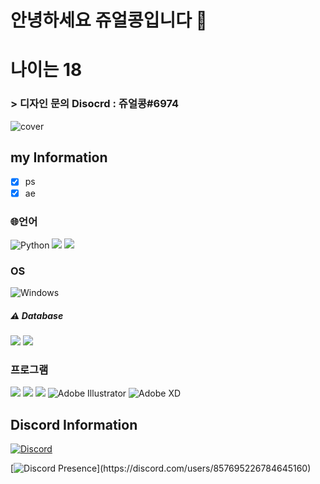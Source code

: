 # 안녕하세요 쥬얼콩입니다 👋
# 나이는 18 

### > 디자인 문의 Disocrd : 쥬얼콩#6974
![cover](https://cdn.discordapp.com/banners/857695226784645160/a_8c5fbab0da2565620e4e91436f2f2b44.gif?size=4096)
## my Information
- [x] ps
- [x] ae
### 🌐언어
![Python](https://img.shields.io/badge/python-3670A0?style=for-the-badge&logo=python&logoColor=ffdd54)
<a><img src="https://img.shields.io/badge/HTML5-E34F26?style=for-the-badge&logo=html5&logoColor=FFFFFF"/></a>
<a><img src="https://img.shields.io/badge/css3-1572B6?style=for-the-badge&logo=css3&logoColor=FFFFFF"/></a>

### OS
![Windows](https://img.shields.io/badge/Windows-0078D6?style=for-the-badge&logo=windows&logoColor=white)

##### ⚠ Database  
<a><img src="https://img.shields.io/badge/sqlite-003B57?style=for-the-badge&logo=sqlite&logoColor=FFFFFF"/></a>
<a><img src="https://img.shields.io/badge/MongoDB-47A248?style=for-the-badge&logo=mongoDB&logoColor=FFFFFF"/></a>

### 프로그램
<a><img src="https://img.shields.io/badge/Photoshop-31A8FF?style=for-the-badge&logo=adobephotoshop&logoColor=FFFFFF"/></a>
<a><img src="https://img.shields.io/badge/After Effects-9999FF?style=for-the-badge&logo=adobeaftereffects&logoColor=FFFFFF"/></a>
<a><img src="https://img.shields.io/badge/Visual Studio Code-007ACC?style=for-the-badge&logo=visualstudiocode&logoColor=FFFFFF"/></a>
![Adobe Illustrator](https://img.shields.io/badge/adobe%20illustrator-%23FF9A00.svg?style=for-the-badge&logo=adobe%20illustrator&logoColor=white)
![Adobe XD](https://img.shields.io/badge/Adobe%20XD-470137?style=for-the-badge&logo=Adobe%20XD&logoColor=#FF61F6)



## Discord Information
[![Discord](https://discord.c99.nl/widget/theme-1/857695226784645160.png)](https://discord.com/users/857695226784645160)

[![Discord Presence](https://lanyard.cnrad.dev/api/857695226784645160?theme=light&bg=809ecf&animated=true&hideDiscrim=true&borderRadius=30px&idleMessage=Probably%20doing%20something%20else...)](https://discord.com/users/857695226784645160)
